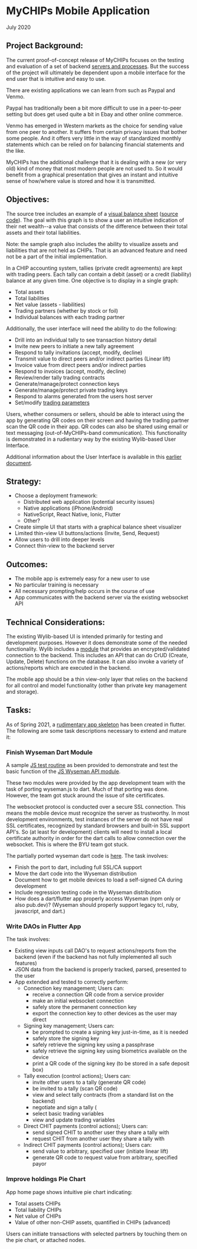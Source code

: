 # MyCHIPs Mobile Application
July 2020

## Project Background:
The current proof-of-concept release of MyCHIPs focuses on the testing and
evaluation of a set of backend [servers and processes](/doc/Scaling.png).
But the success of the project will ultimately be dependent upon a mobile 
interface for the end user that is intuitive and easy to use.

There are existing applications we can learn from such as Paypal and Venmo.

Paypal has traditionally been a bit more difficult to use in a peer-to-peer
setting but does get used quite a bit in Ebay and other online commerce.

Venmo has emerged in Western markets as the choice for sending value from one
peer to another.  It suffers from certain privacy issues that bother some
people.  And it offers very little in the way of standardized monthly statements
which can be relied on for balancing financial statements and the like.

MyCHIPs has the additional challenge that it is dealing with a new (or very old)
kind of money that most modern people are not used to.  So it would benefit from
a graphical presentation that gives an instant and intuitive sense of how/where
value is stored and how it is transmitted.

## Objectives:
The source tree includes an example of a 
[visual balance sheet](https://rawcdn.githack.com/gotchoices/MyCHIPs/0fa1d6511d5f487d6928770e3cf3312bdc6d273e/test/visbs/index.html)
([source code](/test/visbs/index.html)).
The goal with this graph is to show a user an intuitive indication of their net
wealth--a value that consists of the difference between their total assets and
their total liabilities.

Note: the sample graph also includes the ability to visualize assets and
liabilities that are not held as CHIPs.
That is an advanced feature and need not be a part of the initial implementation.

In a CHIP accounting system, tallies (private credit agreements) are kept with
trading peers.  Each tally can contain a debit (asset) or a credit (liability)
balance at any given time.  One objective is to display in a single graph:
- Total assets
- Total liabilities
- Net value (assets - liabilities)
- Trading partners (whether by stock or foil)
- Individual balances with each trading partner

Additionally, the user interface will need the ability to do the following:
- Drill into an individual tally to see transaction history detail
- Invite new peers to initiate a new tally agreement
- Respond to tally invitations (accept, modify, decline)
- Transmit value to direct peers and/or indirect parties (Linear lift)
- Invoice value from direct peers and/or indirect parties
- Respond to invoices (accept, modify, decline)
- Review/render tally trading contracts
- Generate/manage/protect connection keys
- Generate/manage/protect private trading keys
- Respond to alarms generated from the users host server
- Set/modify [trading parameters](/doc/Tallies.md#trading-variables)

Users, whether consumers or sellers, should be able to interact using the app
by generating QR codes on their screen and having the trading partner scan the
QR code in their app.  QR codes can also be shared using email or text 
messaging (out-of-MyCHIPs-band communication).  This functionality is 
demonstrated in a rudientary way by the existing Wylib-based User Interface.

Additional information about the User Interface is available in this
[earlier document](/doc/Users.md).

## Strategy:
- Choose a deployment framework:
  - Distributed web application (potential security issues)
  - Native applications (iPhone/Android)
  - NativeScript, React Native, Ionic, Flutter
  - Other?
- Create simple UI that starts with a graphical balance sheet visualizer
- Limited thin-view UI buttons/actions (Invite, Send, Request)
- Allow users to drill into deeper levels
- Connect thin-view to the backend server

## Outcomes:
- The mobile app is extremely easy for a new user to use
- No particular training is necessary
- All necessary prompting/help occurs in the course of use
- App communicates with the backend server via the existing websocket API

## Technical Considerations:
The existing Wylib-based UI is intended primarily for testing and development 
purposes.  However it does demonstrate some of the needed functionality.  Wylib 
includes a 
[module](http://github.com/gotchoices/wyseman/tree/master/lib/wyseman.js) that provides
an encrypted/validated connection to the backend.  This includes an API that
can do CrUD (Create, Update, Delete) functions on the database.  It can also
invoke a variety of actions/reports which are executed in the backend.

The mobile app should be a thin view-only layer that relies on the backend
for all control and model functionality (other than private key management and
storage).

## Tasks:
As of Spring 2021, a [rudimentary app skeleton](/app/README.md) has been created 
in flutter.
The following are some task descriptions necessary to extend and mature it:

### Finish Wyseman Dart Module
A sample [JS test routine](/test/sample/entcli) as been provided to demonstrate
and test the basic function of the 
[JS Wyseman API module](http://github.com/gotchoices/wyseman/tree/master/lib/wyseman.js).

These two modules were provided by the app development team with the task of
porting wyseman.js to dart.  Much of that porting was done.  However, the team
got stuck around the issue of site certificates.

The websocket protocol is conducted over a secure SSL connection.  This means
the mobile device must recognize the server as trustworthy.
In most development environments, test instances of the server do not have
real SSL certificates, recognized by standard browsers and built-in SSL support
API's.  So (at least for development) clients will need to install a local 
certificate authority in order for the dart calls to allow connection over the 
websocket.  This is where the BYU team got stuck.

The partially ported wyseman dart code is [here](/app/lib/wyseman/wysemanClient.dart).
The task involves:
- Finish the port to dart, including full SSL/CA support
- Move the dart code into the Wyseman distribution
- Document how to get mobile devices to load a self-signed CA during development
- Include regression testing code in the Wyseman distribution
- How does a dart/flutter app properly access Wyseman (npm only or also pub.dev)?
  (Wyseman should properly support legacy tcl, ruby, javascript, and dart.)

### Write DAOs in Flutter App
The task involves:
- Existing view inputs call DAO's to request actions/reports from the backend
  (even if the backend has not fully implemented all such features)
- JSON data from the backend is properly tracked, parsed, presented to the user
- App extended and tested to correctly perform:
  - Connection key management; Users can:
    - receive a connection QR code from a service provider
    - make an initial websocket connection
    - safely store the permanent connection key
    - export the connection key to other devices as the user may direct
  - Signing key management; Users can:
    - be prompted to create a signing key just-in-time, as it is needed
    - safely store the signing key
    - safely retrieve the signing key using a passphrase
    - safely retrieve the signing key using biometrics available on the device
    - print a QR code of the signing key (to be stored in a safe deposit box)
  - Tally execution (control actions); Users can:
    - invite other users to a tally (generate QR code)
    - be invited to a tally (scan QR code)
    - view and select tally contracts (from a standard list on the backend)
    - negotiate and sign a tally (
    - select basic trading variables
    - view and update trading variables
  - Direct CHIT payments (control actions); Users can:
    - send signed CHIT to another user they share a tally with
    - request CHIT from another user they share a tally with
  - Indirect CHIT payments (control actions); Users can:
    - send value to arbitrary, specified user (initiate linear lift)
    - generate QR code to request value from arbitrary, specified payor

### Improve holdings Pie Chart
App home page shows intuitive pie chart indicating:
- Total assets CHIPs
- Total liability CHIPs
- Net value of CHIPs
- Value of other non-CHIP assets, quantified in CHIPs (advanced)

Users can initiate transactions with selected partners by touching them
on the pie chart, or attached nodes.
